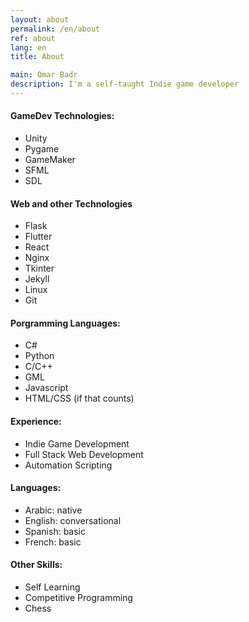 ```yaml
---
layout: about
permalink: /en/about
ref: about
lang: en
title: About

main: Omar Badr
description: I'm a self-taught Indie game developer
---
```


#### GameDev Technologies:

- Unity
- Pygame
- GameMaker
- SFML
- SDL

#### Web and other Technologies

- Flask
- Flutter
- React
- Nginx
- Tkinter
- Jekyll
- Linux
- Git

#### Porgramming Languages:

- C#
- Python
- C/C++
- GML
- Javascript
- HTML/CSS (if that counts)

#### Experience:

- Indie Game Development
- Full Stack Web Development
- Automation Scripting

#### Languages:

- Arabic: native
- English: conversational
- Spanish: basic
- French: basic

#### Other Skills:

- Self Learning
- Competitive Programming
- Chess
